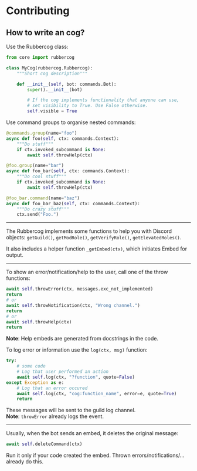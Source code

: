 # Contributing

## How to write an cog?

Use the Rubbercog class:

```python
from core import rubbercog

class MyCog(rubbercog.Rubbercog):
    """Short cog description"""

    def __init__(self, bot: commands.Bot):
        super().__init__(bot)

        # If the cog implements functionality that anyone can use,
        # set visibility to True. Use False otherwise.
        self.visible = True
```

Use command groups to organise nested commands:

```python
@commands.group(name="foo")
async def foo(self, ctx: commands.Context):
	"""Do stuff"""
	if ctx.invoked_subcommand is None:
		await self.throwHelp(ctx)

@foo.group(name="bar")
async def foo_bar(self, ctx: commands.Context):
	"""Do cool stuff"""
	if ctx.invoked_subcommand is None:
		await self.throwHelp(ctx)

@foo_bar.command(name="baz")
async def foo_bar_baz(self, ctx: commands.Context):
	"""Do crazy stuff"""
	ctx.send("Foo.")
```

---

The Rubbercog implements some functions to help you with Discord objects: 
`getGuild()`, `getModRole()`, `getVerifyRole()`, `getElevatedRoles()`.

It also includes a helper function `_getEmbed(ctx)`, which initiates Embed for 
output.

---

To show an error/notification/help to the user, call one of the throw functions:

```python
await self.throwError(ctx, messages.exc_not_implemented)
return
# or
await self.throwNotification(ctx, "Wrong channel.")
return
# or
await self.throwHelp(ctx)
return
```

**Note**: Help embeds are generated from docstrings in the code.

To log error or information use the `log(ctx, msg)` function:

```python
try:
	# some code
	# Log that user performed an action
	await self.log(ctx, "?function", quote=False)
except Exception as e:
	# Log that an error occured
	await self.log(ctx, "cog:function_name", error=e, quote=True)
	return
```

These messages will be sent to the guild log channel.  
**Note**: `throwError` already logs the event.

---

Usually, when the bot sends an embed, it deletes the original message:

```python
await self.deleteCommand(ctx)
```

Run it only if your code created the embed. Thrown errors/notifications/... 
already do this.
